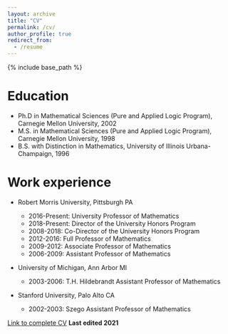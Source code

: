 ```yaml
---
layout: archive
title: "CV"
permalink: /cv/
author_profile: true
redirect_from:
  - /resume
---
```


{% include base_path %}

Education
======
* Ph.D in Mathematical Sciences (Pure and Applied Logic Program), Carnegie Mellon University, 2002
* M.S. in Mathematical Sciences (Pure and Applied Logic Program), Carnegie Mellon University, 1998
* B.S. with Distinction in Mathematics, University of Illinois Urbana-Champaign, 1996

Work experience
======
* Robert Morris University, Pittsburgh PA
  * 2016-Present: University Professor of Mathematics
  * 2018-Present: Director of the University Honors Program
  * 2008-2018: Co-Director of the University Honors Program
  * 2012-2016: Full Professor of Mathematics
  * 2009-2012: Associate Professor of Mathematics
  * 2006-2009: Assistant Professor of Mathematics
  
* University of Michigan, Ann Arbor MI
  * 2003-2006: T.H. Hildebrandt Assistant Professor of Mathematics
 
* Stanford University, Palo Alto CA
  * 2002-2003: Szego Assistant Professor of Mathematics

[Link to complete CV](https://drive.google.com/file/d/16LXleNg3_r9X2LPMBtIAiPg5uw03cIvX/view?usp=sharing) **Last edited 2021**
